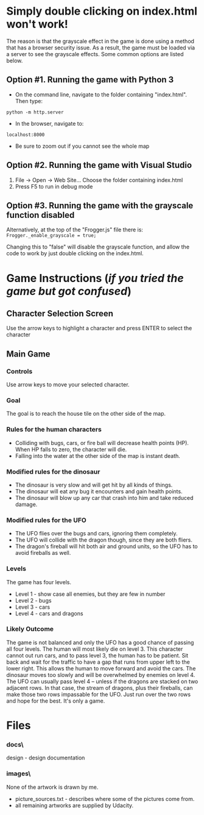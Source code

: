 # Simply double clicking on index.html won't work!

The reason is that the grayscale effect in the game is done using a method that has a browser security issue. As a result, the game must be loaded via a server to see the grayscale effects. Some common options are listed below.

## Option #1. Running the game with Python 3

* On the command line, navigate to the folder containing "index.html". Then type:

```
python -m http.server
```

* In the browser, navigate to:

```
localhost:8000
```

* Be sure to zoom out if you cannot see the whole map

## Option #2. Running the game with Visual Studio

1. File -> Open -> Web Site... Choose the folder containing index.html
2. Press F5 to run in debug mode

## Option #3. Running the game with the grayscale function disabled

Alternatively, at the top of the "Frogger.js" file there is: `Frogger._enable_grayscale = true;`

Changing this to "false" will disable the grayscale function, and allow the code to work by just double clicking on the index.html.

# Game Instructions (*if you tried the game but got confused*)

## Character Selection Screen

Use the arrow keys to highlight a character and press ENTER to select the character

## Main Game

### Controls

Use arrow keys to move your selected character.

### Goal

The goal is to reach the house tile on the other side of the map.

### Rules for the human characters

* Colliding with bugs, cars, or fire ball will decrease health points (HP). When HP falls to zero, the character will die.
* Falling into the water at the other side of the map is instant death.

### Modified rules for the dinosaur

* The dinosaur is very slow and will get hit by all kinds of things.
* The dinosaur will eat any bug it encounters and gain health points.
* The dinosaur will blow up any car that crash into him and take reduced damage.

### Modified rules for the UFO
* The UFO flies over the bugs and cars, ignoring them completely.
* The UFO will collide with the dragon though, since they are both fliers.
* The dragon's fireball will hit both air and ground units, so the UFO has to avoid fireballs as well.

### Levels

The game has four levels.

* Level 1 \- show case all enemies, but they are few in number
* Level 2 \- bugs
* Level 3 \- cars
* Level 4 \- cars and dragons

### Likely Outcome

The game is not balanced and only the UFO has a good chance of passing all four levels.
The human will most likely die on level 3. This character cannot out run cars, and to pass level 3, the human has to be patient. Sit back and wait for the traffic to have a gap that runs from upper left to the lower right. This allows the human to move forward and avoid the cars.
The dinosaur moves too slowly and will be overwhelmed by enemies on level 4.
The UFO can usually pass level 4 – unless if the dragons are stacked on two adjacent rows. In that case, the stream of dragons, plus their fireballs, can make those two rows impassable for the UFO. Just run over the two rows and hope for the best. It's only a game.
















# Files

### docs\
design - design documentation

### images\

None of the artwork is drawn by me.

* picture_sources.txt - describes where some of the pictures come from.
* all remaining artworks are supplied by Udacity.
